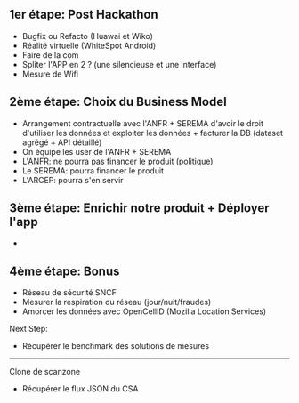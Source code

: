 ## 1er étape: Post Hackathon

- Bugfix ou Refacto (Huawai et Wiko)
- Réalité virtuelle (WhiteSpot Android)
- Faire de la com
- Spliter l'APP en 2 ? (une silencieuse et une interface)
- Mesure de Wifi

## 2ème étape: Choix du Business Model

- Arrangement contractuelle avec l'ANFR + SEREMA d'avoir le droit d'utiliser les données et exploiter les données + facturer la DB (dataset agrégé + API détaillé)
- On équipe les user de l'ANFR + SEREMA
- L'ANFR: ne pourra pas financer le produit (politique)
- Le SEREMA: pourra financer le produit
- L'ARCEP: pourra s'en servir

## 3ème étape: Enrichir notre produit + Déployer l'app

-

## 4ème étape: Bonus
- Réseau de sécurité SNCF
- Mesurer la respiration du réseau (jour/nuit/fraudes)
- Amorcer les données avec OpenCellID (Mozilla Location Services)

Next Step:
- Récupérer le benchmark des solutions de mesures

---

Clone de scanzone

- Récupérer le flux JSON du CSA
